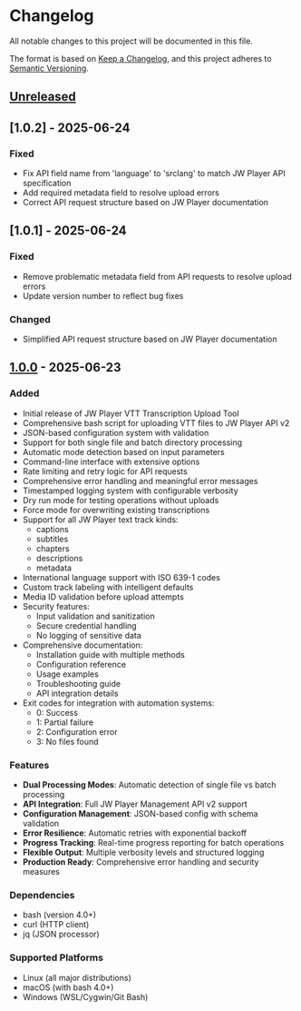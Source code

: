 # Changelog

All notable changes to this project will be documented in this file.

The format is based on [Keep a Changelog](https://keepachangelog.com/en/1.0.0/),
and this project adheres to [Semantic Versioning](https://semver.org/spec/v2.0.0.html).

## [Unreleased]

## [1.0.2] - 2025-06-24

### Fixed
- Fix API field name from 'language' to 'srclang' to match JW Player API specification
- Add required metadata field to resolve upload errors
- Correct API request structure based on JW Player documentation

## [1.0.1] - 2025-06-24

### Fixed
- Remove problematic metadata field from API requests to resolve upload errors
- Update version number to reflect bug fixes

### Changed
- Simplified API request structure based on JW Player documentation

## [1.0.0] - 2025-06-23

### Added
- Initial release of JW Player VTT Transcription Upload Tool
- Comprehensive bash script for uploading VTT files to JW Player API v2
- JSON-based configuration system with validation
- Support for both single file and batch directory processing
- Automatic mode detection based on input parameters
- Command-line interface with extensive options
- Rate limiting and retry logic for API requests
- Comprehensive error handling and meaningful error messages
- Timestamped logging system with configurable verbosity
- Dry run mode for testing operations without uploads
- Force mode for overwriting existing transcriptions
- Support for all JW Player text track kinds:
  - captions
  - subtitles
  - chapters
  - descriptions
  - metadata
- International language support with ISO 639-1 codes
- Custom track labeling with intelligent defaults
- Media ID validation before upload attempts
- Security features:
  - Input validation and sanitization
  - Secure credential handling
  - No logging of sensitive data
- Comprehensive documentation:
  - Installation guide with multiple methods
  - Configuration reference
  - Usage examples
  - Troubleshooting guide
  - API integration details
- Exit codes for integration with automation systems:
  - 0: Success
  - 1: Partial failure
  - 2: Configuration error
  - 3: No files found

### Features
- **Dual Processing Modes**: Automatic detection of single file vs batch processing
- **API Integration**: Full JW Player Management API v2 support
- **Configuration Management**: JSON-based config with schema validation
- **Error Resilience**: Automatic retries with exponential backoff
- **Progress Tracking**: Real-time progress reporting for batch operations
- **Flexible Output**: Multiple verbosity levels and structured logging
- **Production Ready**: Comprehensive error handling and security measures

### Dependencies
- bash (version 4.0+)
- curl (HTTP client)
- jq (JSON processor)

### Supported Platforms
- Linux (all major distributions)
- macOS (with bash 4.0+)
- Windows (WSL/Cygwin/Git Bash)

[Unreleased]: https://github.com/yourusername/jw-player-vtt-upload/compare/v1.0.0...HEAD
[1.0.0]: https://github.com/yourusername/jw-player-vtt-upload/releases/tag/v1.0.0